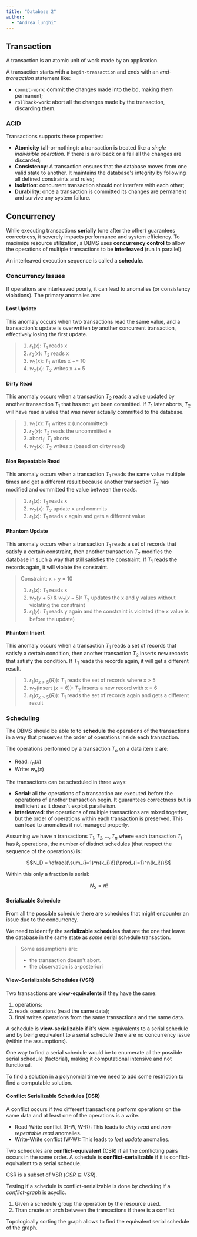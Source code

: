 ```yaml
---
title: "Database 2"
author:
  - "Andrea lunghi"
---
```


## Transaction

A transaction is an atomic unit of work made by an application.

A transaction starts with a `begin-transaction` and ends with an _end-transaction_ statement like:

- `commit-work`: commit the changes made into the bd, making them permanent;
- `rollback-work`: abort all the changes made by the transaction, discarding them.

### ACID

Transactions supports these properties:

- **Atomicity** (all-or-nothing): a transaction is treated like a _single indivisible operation_. If there is a rollback or a fail all the changes are discarded;
- **Consistency**: A transaction ensures that the database moves from one valid state to another. It maintains the database's integrity by following all defined constraints and rules;
- **Isolation**: concurrent transaction should not interfere with each other;
- **Durability**: once a transaction is committed its changes are permanent and survive any system failure.

## Concurrency

While executing transactions **serially** (one after the other) guarantees correctness, it severely impacts performance and system efficiency. To maximize resource utilization, a DBMS uses **concurrency control** to allow the operations of multiple transactions to be **interleaved** (run in parallel).

An interleaved execution sequence is called a **schedule**.

### Concurrency Issues

If operations are interleaved poorly, it can lead to anomalies (or consistency violations). The primary anomalies are:

#### Lost Update

This anomaly occurs when two transactions read the same value, and a transaction's update is overwritten by another concurrent transaction, effectively losing the first update.

> 1. $r_1(x)$: $T_1$ reads x
> 2. $r_2(x)$: $T_2$ reads x
> 3. $w_1(x)$: $T_1$ writes x += 10
> 4. $w_2(x)$: $T_2$ writes x += 5

#### Dirty Read

This anomaly occurs when a transaction $T_2$ reads a value updated by another transaction $T_1$ that has not yet been committed. If $T_1$ later aborts, $T_2$ will have read a value that was never actually committed to the database.

> 1. $w_1(x)$: $T_1$ writes x (uncommitted)
> 2. $r_2(x)$: $T_2$ reads the uncommitted x
> 3. $\text{abort}_1$: $T_1$ aborts
> 4. $w_2(x)$: $T_2$ writes x (based on dirty read)

#### Non Repeatable Read

This anomaly occurs when a transaction $T_1$ reads the same value multiple times and get a different result because another transaction $T_2$ has modified and committed the value between the reads.

> 1. $r_1(x)$: $T_1$ reads x
> 2. $w_2(x)$: $T_2$ update x and commits
> 3. $r_1(x)$: $T_1$ reads x again and gets a different value

#### Phantom Update

This anomaly occurs when a transaction $T_1$ reads a set of records that satisfy a certain constraint, then another transaction $T_2$ modifies the database in such a way that still satisfies the constraint. If $T_1$ reads the records again, it will violate the constraint.

> Constraint: x + y = 10
>
> 1. $r_1(x)$: $T_1$ reads x
> 2. $w_2(y+5)$ & $w_2(x-5)$: $T_2$ updates the x and y values without violating the constraint
> 3. $r_1(y)$: $T_1$ reads y again and the constraint is violated (the x value is before the update)

#### Phantom Insert

This anomaly occurs when a transaction $T_1$ reads a set of records that satisfy a certain condition, then another transaction $T_2$ inserts new records that satisfy the condition. If $T_1$ reads the records again, it will get a different result.

> 1. $r_1(\sigma_{x>5}(R))$: $T_1$ reads the set of records where x > 5
> 2. $w_2(\text{insert }(x=6))$: $T_2$ inserts a new record with x = 6
> 3. $r_1(\sigma_{x>5}(R))$: $T_1$ reads the set of records again and gets a different result

### Scheduling

The DBMS should be able to to **schedule** the operations of the transactions in a way that preserves the order of operations inside each transaction.

The operations performed by a transaction $T_n$ on a data item $x$ are:

- Read: $r_n(x)$
- Write: $w_n(x)$

The transactions can be scheduled in three ways:

- **Serial**: all the operations of a transaction are executed before the operations of another transaction begin. It guarantees correctness but is inefficient as it doesn't exploit parallelism.
- **Interleaved**: the operations of multiple transactions are mixed together, but the order of operations within each transaction is preserved. This can lead to anomalies if not managed properly.

Assuming we have n transactions $T_1, T_2, \ldots, T_n$ where each transaction $T_i$ has $k_i$ operations, the number of distinct schedules (that respect the sequence of the operations) is:

$$N_D = \dfrac{(\sum_{i=1}^n{k_i})!}{\prod_{i=1}^n{k_i!}}$$

Within this only a fraction is serial:

$$N_S = n!$$

#### Serializable Schedule

From all the possible schedule there are schedules that might encounter an issue due to the concurrency.

We need to identify the **serializable schedules** that are the one that leave the database in the same state as _some_ serial schedule transaction.

> Some assumptions are:
>
> - the transaction doesn't abort.
> - the observation is a-posteriori

#### View-Serializable Schedules (VSR)

Two transactions are **view-equivalents** if they have the same:

1. operations:
2. reads operations (read the same data);
3. final writes operations from the same transactions and the same data.

A schedule is **view-serializable** if it's view-equivalents to a serial schedule and by being equivalent to a serial schedule there are no concurrency issue (within the assumptions).

One way to find a serial schedule would be to enumerate all the possible serial schedule (factorial), making it computational intensive and not functional.

To find a solution in a polynomial time we need to add some restriction to find a computable solution.

#### Conflict Serializable Schedules (CSR)

A conflict occurs if two different transactions perform operations on the same data and at least one of the operations is a write.

- Read-Write conflict (R-W, W-R): This leads to _dirty read_ and _non-repeatable read_ anomalies.
- Write-Write conflict (W-W): This leads to _lost update_ anomalies.

Two schedules are **conflict-equivalent** (CSR) if all the conflicting pairs occurs in the same order. A schedule is **conflict-serializable** if it is conflict-equivalent to a serial schedule.

CSR is a subset of VSR ($CSR \subseteq VSR$).

Testing if a schedule is conflict-serializable is done by checking if a _conflict-graph_ is acyclic.

1. Given a schedule group the operation by the resource used.
2. Than create an arch between the transactions if there is a conflict

Topologically sorting the graph allows to find the equivalent serial schedule of the graph.
